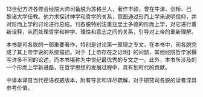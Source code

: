 13世纪方济各修会经院大帅司备脱为苏格兰人，著作丰硕，曾在牛津、剑桥、巴黎诸大学任教。他力求探讨神学和哲学的关系，意图通过形而上学来说明信仰，并对形而上学的讨论进行总结。刊各脱特别注重亚里士多德的形而上学，对它进行重新诠释，从而处理哲学和神学、理性和意志之间的关系，引导对上帝的重新理解。

本书是司各脱的一部重要著作，特别是讨论第一原理之专文。在本书中，司各脱完成了其上帝学说的系统描述。对于【上帝存在之证明】的问题，其他经院哲学家撰写许多不同的论述，而本书堪称为中世纪最优秀的专文之一。此外，本书所涉及的一个形而上学新进路，在哲学思想的发展过程中，具有划时代的贡献。

中译本译自当代德语权威版本，附有导言和详尽疏解，对于研究司各脱的读者深具参考价值。